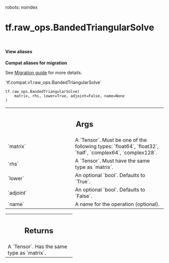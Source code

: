robots: noindex

# tf.raw_ops.BandedTriangularSolve

<!-- Insert buttons and diff -->

<table class="tfo-notebook-buttons tfo-api nocontent" align="left">

</table>





<section class="expandable">
  <h4 class="showalways">View aliases</h4>
  <p>
<b>Compat aliases for migration</b>
<p>See
<a href="https://www.tensorflow.org/guide/migrate">Migration guide</a> for
more details.</p>
<p>`tf.compat.v1.raw_ops.BandedTriangularSolve`</p>
</p>
</section>

<pre class="devsite-click-to-copy prettyprint lang-py tfo-signature-link">
<code>tf.raw_ops.BandedTriangularSolve(
    matrix, rhs, lower=True, adjoint=False, name=None
)
</code></pre>



<!-- Placeholder for "Used in" -->


<!-- Tabular view -->
 <table class="responsive fixed orange">
<colgroup><col width="214px"><col></colgroup>
<tr><th colspan="2"><h2 class="add-link">Args</h2></th></tr>

<tr>
<td>
`matrix`
</td>
<td>
A `Tensor`. Must be one of the following types: `float64`, `float32`, `half`, `complex64`, `complex128`.
</td>
</tr><tr>
<td>
`rhs`
</td>
<td>
A `Tensor`. Must have the same type as `matrix`.
</td>
</tr><tr>
<td>
`lower`
</td>
<td>
An optional `bool`. Defaults to `True`.
</td>
</tr><tr>
<td>
`adjoint`
</td>
<td>
An optional `bool`. Defaults to `False`.
</td>
</tr><tr>
<td>
`name`
</td>
<td>
A name for the operation (optional).
</td>
</tr>
</table>



<!-- Tabular view -->
 <table class="responsive fixed orange">
<colgroup><col width="214px"><col></colgroup>
<tr><th colspan="2"><h2 class="add-link">Returns</h2></th></tr>
<tr class="alt">
<td colspan="2">
A `Tensor`. Has the same type as `matrix`.
</td>
</tr>

</table>


